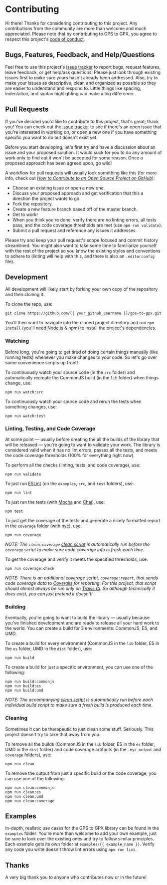 # Contributing

Hi there! Thanks for considering contributing to this project. Any contributions from the community are more than welcome and much appreciated. Please note that by contributing to GPS to GPX, you agree to respect this project's [code of conduct](https://github.com/impatrickhooper/gps-to-gpx/blob/master/CODE_OF_CONDUCT.md).

## Bugs, Features, Feedback, and Help/Questions

Feel free to use this project's [issue tracker](https://github.com/impatrickhooper/gps-to-gpx/issues) to report bugs, request features, leave feedback, or get help/ask questions! Please just look through existing issues first to make sure yours hasn't already been addressed. Also, try to make your issues as descriptive, clear, and organized as possible so they are easier to understand and respond to. Little things like spacing, indentation, and syntax highlighting can make a big difference.

## Pull Requests

If you've decided you'd like to contribute to this project, that's great; thank you! You can check out the [issue tracker](https://github.com/impatrickhooper/gps-to-gpx/issues) to see if there's an open issue that you're interested in working on, or open a new one if you have something specific you want to do but doesn't exist yet.

Before you start developing, let's first try and have a discussion about an issue and your proposed solution. It would suck for you to do any amount of work only to find out it won't be accepted for some reason. Once a proposed approach has been agreed upon, go wild!

A workflow for pull requests will usually look something like this (for more info, check out [*How to Contribute to an Open Source Project on GitHub*](https://egghead.io/courses/how-to-contribute-to-an-open-source-project-on-github)):

- Choose an existing issue or open a new one.
- Discuss your proposed approach and get verification that this a direction the project wants to go.
- Fork the repository.
- Create a new feature branch based off of the master branch.
- Get to work!
- When you think you're done, verify there are no linting errors, all tests pass, and the code coverage thresholds are met (use `npm run validate`).
- Submit a pull request and reference any issues it addresses.

Please try and keep your pull request's scope focused and commit history streamlined. You might also want to take some time to familiarize yourself with the rest of the project so you know the existing styles and conventions to adhere to (linting will help with this, and there is also an `.editorconfig` file).

## Development

All development will likely start by forking your own copy of the repository and then cloning it.

To clone the repo, use:

```
git clone https://github.com/{{ your_github_username }}/gps-to-gpx.git
```

You'll then want to navigate into the cloned project directory and run `npm install` (you'll need [Node.js](https://nodejs.org/en/) & [npm](https://www.npmjs.com/)) to install the project's dependencies.

### Watching

Before long, you're going to get tired of doing certain things manually (like running tests) whenever you make changes to your code. So let's go over some convenience scripts up front!

To continuously watch your source code (in the `src` folder) and automatically recreate the CommonJS build (in the `lib` folder) when things change, use:

```
npm run watch:src
```

To continuously watch your source code and rerun the tests when something changes, use:

```
npm run watch:test
```

### Linting, Testing, and Code Coverage

At some point &#8212; usually before creating the all the builds of the library that will be released &#8212; you're going to want to validate your work. The library is considered valid when it has no lint errors, passes all the tests, and meets the code coverage thresholds (100% for everything right now).

To perform all the checks (linting, tests, and code coverage), use:

```
npm run validate
```

To just run [ESLint](http://eslint.org/) (on the `examples`, `src`, and `test` folders), use:

```
npm run lint
```

To just run the tests (with [Mocha](https://mochajs.org/) and [Chai](http://chaijs.com/)), use:

```
npm test
```

To just get the coverage of the tests and generate a nicely formatted report in the `coverage` folder (with [nyc](https://github.com/istanbuljs/nyc)), use:

```
npm run coverage
```

*NOTE: The `clean:coverage` [clean script](#user-content-cleaning) is automatically run before the `coverage` script to make sure code coverage info is fresh each time.*

To get the coverage and verify it meets the specified thresholds, use:

```
npm run coverage:check
```

*NOTE: There is an additional coverage script, `coverage:report`, that sends code coverage data to [Coveralls](https://coveralls.io/) for reporting. For this project, that script should almost always be run only on [Travis CI](https://travis-ci.org/). So although technically it does exist, you can just pretend it doesn't!*

### Building

Eventually, you're going to want to build the library &#8212; usually because you've finished development and are ready to release all your hard work to the world. You can create a build for 3 environments: CommonJS, ES, and UMD.

To create a build for every environment (CommonJS in the `lib` folder, ES in the `es` folder, UMD in the `dist` folder), use:

```
npm run build
```

To create a build for just a specific environment, you can use one of the following:

```
npm run build:commonjs
npm run build:es
npm run build:umd
```

*NOTE: The accompanying [clean script](#user-content-cleaning) is automatically run before each individual build script to make sure a fresh build is produced each time.*

### Cleaning

Sometimes it can be therapeutic to just clean some stuff. Seriously. This project doesn't try to take that away from you.

To remove all the builds (CommonJS in the `lib` folder, ES in the `es` folder, UMD in the `dist` folder) and code coverage artifacts (in the `.nyc_output` and `coverage` folders), use:

```
npm run clean
```

To remove the output from just a specific build or the code coverage, you can use one of the following:

```
npm run clean:commonjs
npm run clean:es
npm run clean:umd
npm run clean:coverage
```

## Examples

In-depth, realistic use cases for the GPS to GPX library can be found in the `examples` folder. You're more than welcome to add your own example, just be sure to look over the existing ones and try to follow similar principles. Each example gets its own folder at `examples/{{ example_name }}`. Verify any code you write doesn't throw lint errors using `npm run lint`.

## Thanks

A very big thank you to anyone who contributes now or in the future!
